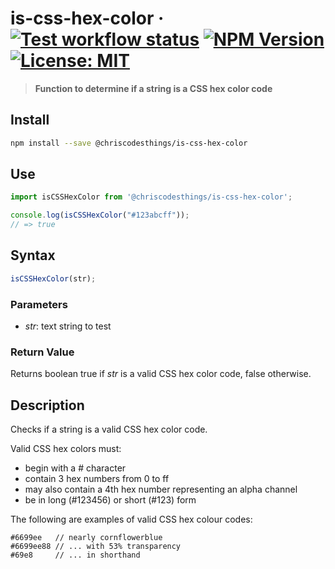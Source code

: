 # is-css-hex-color &middot; [![Test workflow status](https://github.com/ChrisCodesThings/is-css-hex-color/actions/workflows/test.yml/badge.svg)](../../actions/workflows/test.yml) [![NPM Version](https://img.shields.io/npm/v/@chriscodesthings/is-css-hex-color)](https://www.npmjs.com/package/@chriscodesthings/is-css-hex-color) [![License: MIT](https://img.shields.io/badge/License-MIT-blue.svg)](https://opensource.org/licenses/MIT)

> **Function to determine if a string is a CSS hex color code**

## Install

```sh
npm install --save @chriscodesthings/is-css-hex-color
```

## Use

```js
import isCSSHexColor from '@chriscodesthings/is-css-hex-color';

console.log(isCSSHexColor("#123abcff"));
// => true
```

## Syntax

```js
isCSSHexColor(str);
```

### Parameters

- *str*: text string to test

### Return Value

Returns boolean true if *str* is a valid CSS hex color code, false otherwise.

## Description

Checks if a string is a valid CSS hex color code.

Valid CSS hex colors must:
- begin with a # character
- contain 3 hex numbers from 0 to ff
- may also contain a 4th hex number representing an alpha channel
- be in long (#123456) or short (#123) form

The following are examples of valid CSS hex colour codes:
```
#6699ee   // nearly cornflowerblue
#6699ee88 // ... with 53% transparency
#69e8     // ... in shorthand
```